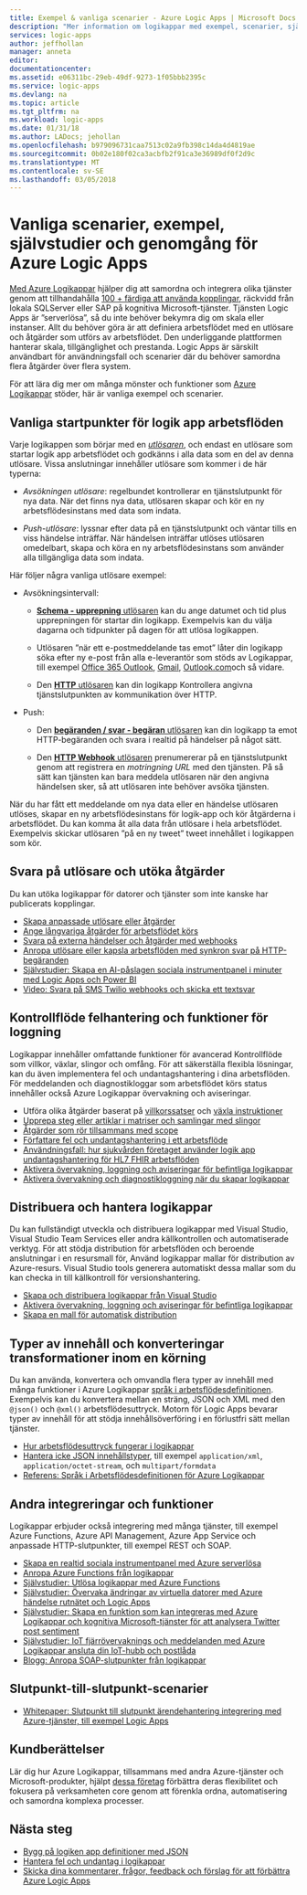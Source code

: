 ```yaml
---
title: Exempel & vanliga scenarier - Azure Logic Apps | Microsoft Docs
description: "Mer information om logikappar med exempel, scenarier, självstudier och genomgång"
services: logic-apps
author: jeffhollan
manager: anneta
editor: 
documentationcenter: 
ms.assetid: e06311bc-29eb-49df-9273-1f05bbb2395c
ms.service: logic-apps
ms.devlang: na
ms.topic: article
ms.tgt_pltfrm: na
ms.workload: logic-apps
ms.date: 01/31/18
ms.author: LADocs; jehollan
ms.openlocfilehash: b979096731caa7513c02a9fb398c14da4d4819ae
ms.sourcegitcommit: 0b02e180f02ca3acbfb2f91ca3e36989df0f2d9c
ms.translationtype: MT
ms.contentlocale: sv-SE
ms.lasthandoff: 03/05/2018
---
```

# <a name="common-scenarios-examples-tutorials-and-walkthroughs-for-azure-logic-apps"></a>Vanliga scenarier, exempel, självstudier och genomgång för Azure Logic Apps

[Med Azure Logikappar](../logic-apps/logic-apps-overview.md) hjälper dig att samordna och integrera olika tjänster genom att tillhandahålla [100 + färdiga att använda kopplingar](../connectors/apis-list.md), räckvidd från lokala SQLServer eller SAP på kognitiva Microsoft-tjänster. Tjänsten Logic Apps är ”serverlösa”, så du inte behöver bekymra dig om skala eller instanser. Allt du behöver göra är att definiera arbetsflödet med en utlösare och åtgärder som utförs av arbetsflödet. Den underliggande plattformen hanterar skala, tillgänglighet och prestanda. Logic Apps är särskilt användbart för användningsfall och scenarier där du behöver samordna flera åtgärder över flera system.

För att lära dig mer om många mönster och funktioner som [Azure Logikappar](../logic-apps/logic-apps-overview.md) stöder, här är vanliga exempel och scenarier.

## <a name="popular-starting-points-for-logic-app-workflows"></a>Vanliga startpunkter för logik app arbetsflöden

Varje logikappen som börjar med en [ *utlösaren*](../logic-apps/logic-apps-overview.md#logic-app-concepts), och endast en utlösare som startar logik app arbetsflödet och godkänns i alla data som en del av denna utlösare. Vissa anslutningar innehåller utlösare som kommer i de här typerna:

* *Avsökningen utlösare*: regelbundet kontrollerar en tjänstslutpunkt för nya data. När det finns nya data, utlösaren skapar och kör en ny arbetsflödesinstans med data som indata.

* *Push-utlösare*: lyssnar efter data på en tjänstslutpunkt och väntar tills en viss händelse inträffar. När händelsen inträffar utlöses utlösaren omedelbart, skapa och köra en ny arbetsflödesinstans som använder alla tillgängliga data som indata.

Här följer några vanliga utlösare exempel:

* Avsökningsintervall: 

  * [**Schema - upprepning** utlösaren](../connectors/connectors-native-recurrence.md) kan du ange datumet och tid plus upprepningen för startar din logikapp. 
  Exempelvis kan du välja dagarna och tidpunkter på dagen för att utlösa logikappen.

  * Utlösaren ”när ett e-postmeddelande tas emot” låter din logikapp söka efter ny e-post från alla e-leverantör som stöds av Logikappar, till exempel [Office 365 Outlook](../connectors/connectors-create-api-office365-outlook.md), [Gmail](https://docs.microsoft.com/connectors/gmail/), [ Outlook.com](https://docs.microsoft.com/connectors/outlook/)och så vidare.

  * Den [ **HTTP** utlösaren](../connectors/connectors-native-http.md) kan din logikapp Kontrollera angivna tjänstslutpunkten av kommunikation över HTTP.
  
* Push:

  * Den [ **begäranden / svar - begäran** utlösaren](../connectors/connectors-native-reqres.md) kan din logikapp ta emot HTTP-begäranden och svara i realtid på händelser på något sätt.

  * Den [ **HTTP Webhook** utlösaren](../connectors/connectors-native-webhook.md) prenumererar på en tjänstslutpunkt genom att registrera en *motringning URL* med den tjänsten. 
  På så sätt kan tjänsten kan bara meddela utlösaren när den angivna händelsen sker, så att utlösaren inte behöver avsöka tjänsten.

När du har fått ett meddelande om nya data eller en händelse utlösaren utlöses, skapar en ny arbetsflödesinstans för logik-app och kör åtgärderna i arbetsflödet. Du kan komma åt alla data från utlösare i hela arbetsflödet. Exempelvis skickar utlösaren ”på en ny tweet” tweet innehållet i logikappen som kör. 

## <a name="respond-to-triggers-and-extend-actions"></a>Svara på utlösare och utöka åtgärder

Du kan utöka logikappar för datorer och tjänster som inte kanske har publicerats kopplingar.

* [Skapa anpassade utlösare eller åtgärder](../logic-apps/logic-apps-create-api-app.md)
* [Ange långvariga åtgärder för arbetsflödet körs](../logic-apps/logic-apps-create-api-app.md)
* [Svara på externa händelser och åtgärder med webhooks](../logic-apps/logic-apps-create-api-app.md)
* [Anropa utlösare eller kapsla arbetsflöden med synkron svar på HTTP-begäranden](../logic-apps/logic-apps-http-endpoint.md)
* [Självstudier: Skapa en AI-påslagen sociala instrumentpanel i minuter med Logic Apps och Power BI](http://aka.ms/logicappsdemo)
* [Video: Svara på SMS Twilio webhooks och skicka ett textsvar](https://channel9.msdn.com/Blogs/Windows-Azure/Azure-Logic-Apps-Walkthrough-Webhook-Functions-and-an-SMS-Bot)

## <a name="control-flow-error-handling-and-logging-capabilities"></a>Kontrollflöde felhantering och funktioner för loggning

Logikappar innehåller omfattande funktioner för avancerad Kontrollflöde som villkor, växlar, slingor och omfång. För att säkerställa flexibla lösningar, kan du även implementera fel och undantagshantering i dina arbetsflöden. För meddelanden och diagnostikloggar som arbetsflödet körs status innehåller också Azure Logikappar övervakning och aviseringar.

* Utföra olika åtgärder baserat på [villkorssatser](../logic-apps/logic-apps-control-flow-conditional-statement.md) och [växla instruktioner](../logic-apps/logic-apps-control-flow-switch-statement.md)
* [Upprepa steg eller artiklar i matriser och samlingar med slingor](../logic-apps/logic-apps-control-flow-loops.md)
* [Åtgärder som rör tillsammans med scope](../logic-apps/logic-apps-control-flow-run-steps-group-scopes.md)
* [Författare fel och undantagshantering i ett arbetsflöde](../logic-apps/logic-apps-exception-handling.md)
* [Användningsfall: hur sjukvården företaget använder logik app undantagshantering för HL7 FHIR arbetsflöden](../logic-apps/logic-apps-scenario-error-and-exception-handling.md)
* [Aktivera övervakning, loggning och aviseringar för befintliga logikappar](../logic-apps/logic-apps-monitor-your-logic-apps.md)
* [Aktivera övervakning och diagnostikloggning när du skapar logikappar](../logic-apps/logic-apps-monitor-your-logic-apps-oms.md)

## <a name="deploy-and-manage-logic-apps"></a>Distribuera och hantera logikappar

Du kan fullständigt utveckla och distribuera logikappar med Visual Studio, Visual Studio Team Services eller andra källkontrollen och automatiserade verktyg. För att stödja distribution för arbetsflöden och beroende anslutningar i en resursmall för, Använd logikappar mallar för distribution av Azure-resurs. Visual Studio tools generera automatiskt dessa mallar som du kan checka in till källkontroll för versionshantering.

* [Skapa och distribuera logikappar från Visual Studio](../logic-apps/logic-apps-deploy-from-vs.md)
* [Aktivera övervakning, loggning och aviseringar för befintliga logikappar](../logic-apps/logic-apps-monitor-your-logic-apps.md)
* [Skapa en mall för automatisk distribution](../logic-apps/logic-apps-create-deploy-template.md)

## <a name="content-types-conversions-and-transformations-within-a-run"></a>Typer av innehåll och konverteringar transformationer inom en körning

Du kan använda, konvertera och omvandla flera typer av innehåll med många funktioner i Azure Logikappar [språk i arbetsflödesdefinitionen](http://aka.ms/logicappsdocs). Exempelvis kan du konvertera mellan en sträng, JSON och XML med den `@json()` och `@xml()` arbetsflödesuttryck. Motorn för Logic Apps bevarar typer av innehåll för att stödja innehållsöverföring i en förlustfri sätt mellan tjänster.

* [Hur arbetsflödesuttryck fungerar i logikappar](../logic-apps/logic-apps-author-definitions.md)
* [Hantera icke JSON innehållstyper](../logic-apps/logic-apps-content-type.md), till exempel `application/xml`, `application/octet-stream`, och `multipart/formdata`
* [Referens: Språk i Arbetsflödesdefinitionen för Azure Logikappar](http://aka.ms/logicappsdocs)

## <a name="other-integrations-and-capabilities"></a>Andra integreringar och funktioner

Logikappar erbjuder också integrering med många tjänster, till exempel Azure Functions, Azure API Management, Azure App Service och anpassade HTTP-slutpunkter, till exempel REST och SOAP.

* [Skapa en realtid sociala instrumentpanel med Azure serverlösa](../logic-apps/logic-apps-scenario-social-serverless.md)
* [Anropa Azure Functions från logikappar](../logic-apps/logic-apps-azure-functions.md)
* [Självstudier: Utlösa logikappar med Azure Functions](../logic-apps/logic-apps-scenario-function-sb-trigger.md)
* [Självstudier: Övervaka ändringar av virtuella datorer med Azure händelse rutnätet och Logic Apps](../event-grid/monitor-virtual-machine-changes-event-grid-logic-app.md)
* [Självstudier: Skapa en funktion som kan integreras med Azure Logikappar och kognitiva Microsoft-tjänster för att analysera Twitter post sentiment](../azure-functions/functions-twitter-email.md)
* [Självstudier: IoT fjärrövervaknings och meddelanden med Azure Logikappar ansluta din IoT-hubb och postlåda](../iot-hub/iot-hub-monitoring-notifications-with-azure-logic-apps.md)
* [Blogg: Anropa SOAP-slutpunkter från logikappar](https://blogs.msdn.microsoft.com/logicapps/2016/04/07/using-soap-services-with-logic-apps/)

## <a name="end-to-end-scenarios"></a>Slutpunkt-till-slutpunkt-scenarier

* [Whitepaper: Slutpunkt till slutpunkt ärendehantering integrering med Azure-tjänster, till exempel Logic Apps](https://aka.ms/enterprise-integration-e2e-case-management-utilities-logic-apps)

## <a name="customer-stories"></a>Kundberättelser

Lär dig hur Azure Logikappar, tillsammans med andra Azure-tjänster och Microsoft-produkter, hjälpt [dessa företag](https://aka.ms/logic-apps-customer-stories) förbättra deras flexibilitet och fokusera på verksamheten core genom att förenkla ordna, automatisering och samordna komplexa processer.

## <a name="next-steps"></a>Nästa steg

* [Bygg på logiken app definitioner med JSON](../logic-apps/logic-apps-author-definitions.md)
* [Hantera fel och undantag i logikappar](../logic-apps/logic-apps-exception-handling.md)
* [Skicka dina kommentarer, frågor, feedback och förslag för att förbättra Azure Logic Apps](https://feedback.azure.com/forums/287593-logic-apps)